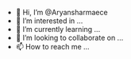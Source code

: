 - 👋 Hi, I’m @Aryansharmaece
- 👀 I’m interested in ...
- 🌱 I’m currently learning ...
- 💞️ I’m looking to collaborate on ...
- 📫 How to reach me ...

<!---
Aryansharmaece/Aryansharmaece is a ✨ special ✨ repository because its `README.md` (this file) appears on your GitHub profile.
You can click the Preview link to take a look at your changes.
--->
